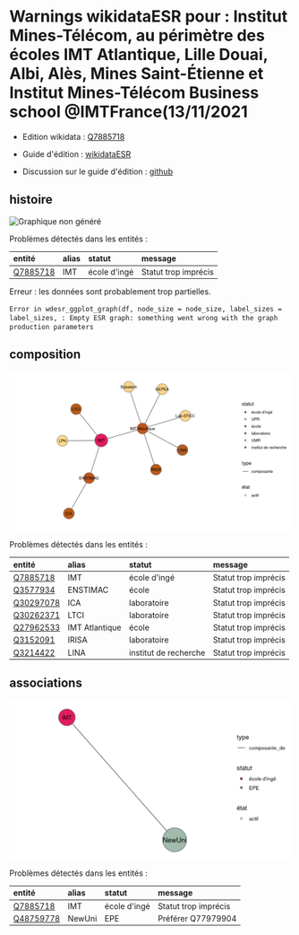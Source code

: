 Warnings wikidataESR pour : Institut Mines-Télécom, au périmètre des écoles IMT Atlantique, Lille Douai, Albi, Alès, Mines Saint-Étienne et Institut Mines-Télécom Business school @IMTFrance(13/11/2021
================

- Edition wikidata : [Q7885718](https://www.wikidata.org/wiki/Q7885718)
- Guide d'édition : [wikidataESR](https://github.com/cpesr/wikidataESR/)

- Discussion sur le guide d'édition : [github](https://github.com/cpesr/wikidataESR/issues)



## histoire 

![Graphique non généré](Q7885718-histoire.png) 

Problèmes détectés dans les entités :

|entité                                             |alias |statut       |message              |
|:--------------------------------------------------|:-----|:------------|:--------------------|
|[Q7885718](https://www.wikidata.org/wiki/Q7885718) |IMT   |école d'ingé |Statut trop imprécis |

 


Erreur : les données sont probablement trop partielles.
```
Error in wdesr_ggplot_graph(df, node_size = node_size, label_sizes = label_sizes, : Empty ESR graph: something went wrong with the graph production parameters

``` 



## composition 

![Graphique non généré](Q7885718-composition.png) 

Problèmes détectés dans les entités :

|entité                                               |alias          |statut                |message              |
|:----------------------------------------------------|:--------------|:---------------------|:--------------------|
|[Q7885718](https://www.wikidata.org/wiki/Q7885718)   |IMT            |école d'ingé          |Statut trop imprécis |
|[Q3577934](https://www.wikidata.org/wiki/Q3577934)   |ENSTIMAC       |école                 |Statut trop imprécis |
|[Q30297078](https://www.wikidata.org/wiki/Q30297078) |ICA            |laboratoire           |Statut trop imprécis |
|[Q30262371](https://www.wikidata.org/wiki/Q30262371) |LTCI           |laboratoire           |Statut trop imprécis |
|[Q27962533](https://www.wikidata.org/wiki/Q27962533) |IMT Atlantique |école                 |Statut trop imprécis |
|[Q3152091](https://www.wikidata.org/wiki/Q3152091)   |IRISA          |laboratoire           |Statut trop imprécis |
|[Q3214422](https://www.wikidata.org/wiki/Q3214422)   |LINA           |institut de recherche |Statut trop imprécis |

 



## associations 

![Graphique non généré](Q7885718-associations.png) 

Problèmes détectés dans les entités :

|entité                                               |alias  |statut       |message              |
|:----------------------------------------------------|:------|:------------|:--------------------|
|[Q7885718](https://www.wikidata.org/wiki/Q7885718)   |IMT    |école d'ingé |Statut trop imprécis |
|[Q48759778](https://www.wikidata.org/wiki/Q48759778) |NewUni |EPE          |Préférer Q77979904   |

 

